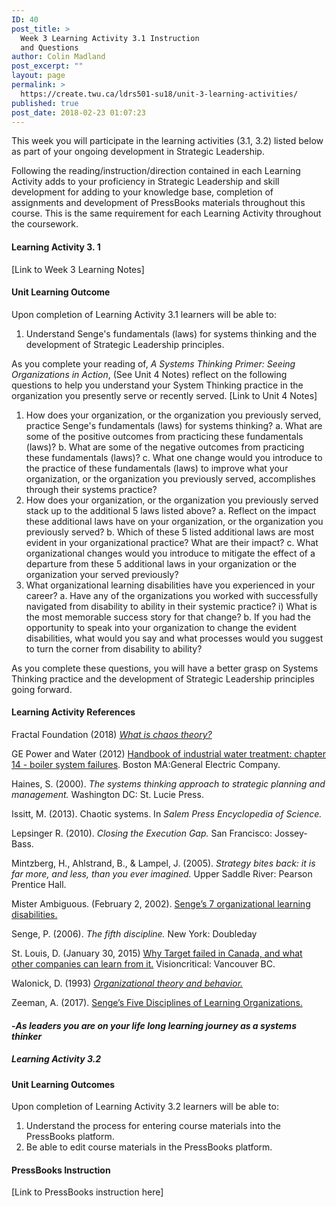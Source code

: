 ```yaml
---
ID: 40
post_title: >
  Week 3 Learning Activity 3.1 Instruction
  and Questions
author: Colin Madland
post_excerpt: ""
layout: page
permalink: >
  https://create.twu.ca/ldrs501-su18/unit-3-learning-activities/
published: true
post_date: 2018-02-23 01:07:23
---
```

This week you will participate in the learning activities (3.1, 3.2) listed below as part of your ongoing development in Strategic Leadership.

Following the reading/instruction/direction contained in each Learning Activity adds to your proficiency in Strategic Leadership and skill development for adding to your knowledge base, completion of assignments and development of PressBooks materials throughout this course. This is the same requirement for each Learning Activity throughout the coursework.

<h4>Learning Activity 3. 1</h4>

[Link to Week 3 Learning Notes]

<h4>Unit Learning Outcome</h4>

Upon completion of Learning Activity 3.1 learners will be able to:

<ol>
<li>Understand Senge's fundamentals (laws) for systems thinking and the development of Strategic Leadership principles.</li>
</ol>

As you complete your reading of, <em>A Systems Thinking Primer: Seeing Organizations in Action</em>, (See Unit 4 Notes) reflect on the following questions to help you understand your System Thinking practice in the organization you presently serve or recently served. [Link to Unit 4 Notes]

<ol>
<li>How does your organization, or the organization you previously served, practice Senge's fundamentals (laws) for systems thinking?
a. What are some of the positive outcomes from practicing these fundamentals (laws)?
b. What are some of the negative outcomes from practicing these fundamentals (laws)?
c. What one change would you introduce to the practice of these fundamentals (laws) to improve what your organization, or the organization you previously served, accomplishes through their systems practice?</li>
<li>How does your organization, or the organization you previously served stack up to the additional 5 laws listed above?
a. Reflect on the impact these additional laws have on your organization, or the organization you previously served?
b. Which of these 5 listed additional laws are most evident in your organizational practice? What are their impact?
c. What organizational changes would you introduce to mitigate the effect of a departure from these 5 additional laws in your organization or the organization your served previously?</li>
<li>What organizational learning disabilities have you experienced in your career?
a. Have any of the organizations you worked with successfully navigated from disability to ability in their systemic practice?
i) What is the most memorable success story for that change?
b. If you had the opportunity to speak into your organization to change the evident disabilities, what would you say and what processes would you suggest to turn the corner from disability to ability?</li>
</ol>

As you complete these questions, you will have a better grasp on Systems Thinking practice and the development of Strategic Leadership principles going forward.

<h4>Learning Activity References</h4>

Fractal Foundation (2018) <a href="https://fractalfoundation.org/resources/what-is-chaos-theory"><em>What is chaos theory?</em></a>

GE Power and Water (2012) <a href="https://www.suezwatertechnologies.com/handbook/boiler_water_systems/ch_14_systemfailure.jsp">Handbook of industrial water treatment: chapter 14 - boiler system failures</a>. Boston MA:General Electric Company.

Haines, S. (2000). <em>The systems thinking approach to strategic planning and management.</em> Washington DC: St. Lucie Press.

Issitt, M. (2013). Chaotic systems. In <em>Salem Press Encyclopedia of Science.</em>

Lepsinger R. (2010). <em>Closing the Execution Gap.</em> San Francisco: Jossey-Bass.

Mintzberg, H., Ahlstrand, B., &amp; Lampel, J. (2005). <em>Strategy bites back: it is far more, and less, than you ever imagined.</em> Upper Saddle River: Pearson Prentice Hall.

Mister Ambiguous. (February 2, 2002). <a href="https://misterambiguous.wordpress.com/2011/02/02/senges-7-organizational-learning-disabilities/">Senge’s 7 organizational learning disabilities.</a>

Senge, P. (2006). <em>The fifth discipline.</em> New York: Doubleday

St. Louis, D. (January 30, 2015) <a href="https://www.visioncritical.com/target-canada/">Why Target failed in Canada, and what other companies can learn from it.</a> Visioncritical: Vancouver BC.

Walonick, D. (1993) <a href="http://www.statpac.org/walonick/organizational-theory.htm"><em>Organizational theory and behavior.</em></a>

Zeeman, A. (2017). <a href="https://www.toolshero.com/management/five-disciplines-learning-organizations/">Senge’s Five Disciplines of Learning Organizations.</a>

<h4>-<em>As leaders you are on your life long learning journey as a systems thinker</em></h4>

<h5>Learning Activity 3.2</h5>

<h4>Unit Learning Outcomes</h4>

Upon completion of Learning Activity 3.2 learners will be able to:

<ol>
<li>Understand the process for entering course materials into the PressBooks platform.</li>
<li>Be able to edit course materials in the PressBooks platform.</li>
</ol>

<h4>PressBooks Instruction</h4>

[Link to PressBooks instruction here]